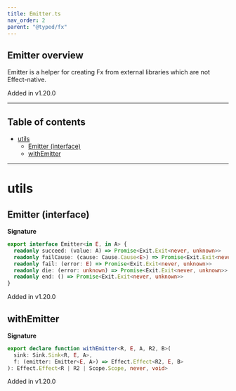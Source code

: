 ```yaml
---
title: Emitter.ts
nav_order: 2
parent: "@typed/fx"
---
```


## Emitter overview

Emitter is a helper for creating Fx from external libraries which are not Effect-native.

Added in v1.20.0

---

<h2 class="text-delta">Table of contents</h2>

- [utils](#utils)
  - [Emitter (interface)](#emitter-interface)
  - [withEmitter](#withemitter)

---

# utils

## Emitter (interface)

**Signature**

```ts
export interface Emitter<in E, in A> {
  readonly succeed: (value: A) => Promise<Exit.Exit<never, unknown>>
  readonly failCause: (cause: Cause.Cause<E>) => Promise<Exit.Exit<never, unknown>>
  readonly fail: (error: E) => Promise<Exit.Exit<never, unknown>>
  readonly die: (error: unknown) => Promise<Exit.Exit<never, unknown>>
  readonly end: () => Promise<Exit.Exit<never, unknown>>
}
```

Added in v1.20.0

## withEmitter

**Signature**

```ts
export declare function withEmitter<R, E, A, R2, B>(
  sink: Sink.Sink<R, E, A>,
  f: (emitter: Emitter<E, A>) => Effect.Effect<R2, E, B>
): Effect.Effect<R | R2 | Scope.Scope, never, void>
```

Added in v1.20.0
